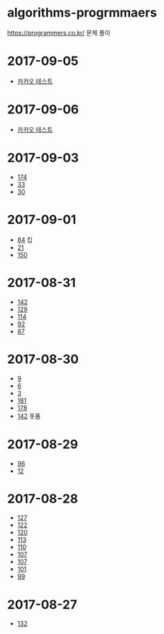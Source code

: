 # algorithms-progrmmaers
https://programmers.co.kr/ 문제 풀이
# 2017-09-05
* [카카오 테스트](kakao)
# 2017-09-06
* [카카오 테스트](kakao)
# 2017-09-03
* [174](174)
* [33](33)
* [30](30)
# 2017-09-01
* [84](84/) 킵
* [21](21/)
* [150](150/)
# 2017-08-31
* [142](142/)
* [129](129/)
* [114](114/)
* [92](92/)
* [87](87/)
# 2017-08-30
* [9](9/)
* [6](6/)
* [3](3/)
* [181](181/)
* [178](178/)
* [142](142/) 못품
# 2017-08-29
* [96](96/)
* [12](12/)
# 2017-08-28
* [127](127/)
* [122](122/)
* [120](120/)
* [113](113/)
* [110](110/)
* [107](107/)
* [107](104/)
* [101](101/)
* [99](99/)
# 2017-08-27
* [132](132/)